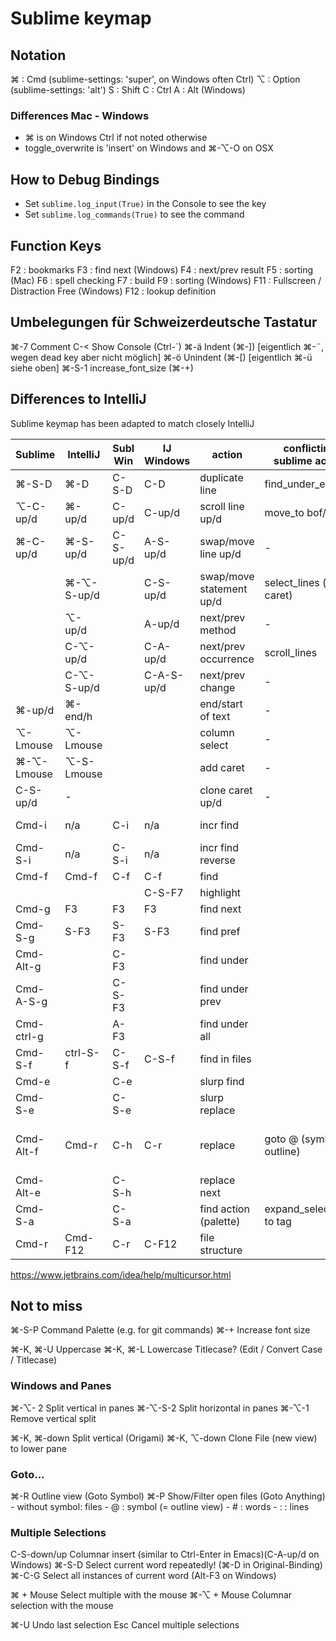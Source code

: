 Sublime keymap
==============

## Notation

⌘ : Cmd (sublime-settings: 'super', on Windows often Ctrl)
⌥ : Option (sublime-settings: 'alt')
S : Shift
C : Ctrl
A : Alt (Windows)

### Differences Mac - Windows

- ⌘ is on Windows Ctrl if not noted otherwise
- toggle_overwrite is 'insert' on Windows and ⌘-⌥-O on OSX


## How to Debug Bindings

- Set `sublime.log_input(True)` in the Console to see the key
- Set `sublime.log_commands(True)` to see the command


## Function Keys

F2  : bookmarks
F3  : find next (Windows)
F4  : next/prev result
F5  : sorting (Mac)
F6  : spell checking
F7  : build
F9  : sorting (Windows)
F11 : Fullscreen / Distraction Free (Windows)
F12 : lookup definition


## Umbelegungen für Schweizerdeutsche Tastatur

⌘-7     Comment
C-<     Show Console (Ctrl-`)
⌘-ä     Indent (⌘-])   [eigentlich ⌘-¨, wegen dead key aber nicht möglich]
⌘-ö     Unindent (⌘-[) [eigentlich ⌘-ü siehe oben]
⌘-S-1   increase_font_size (⌘-+)


## Differences to IntelliJ

Sublime keymap has been adapted to match closely IntelliJ

| Sublime    | IntelliJ   | Subl Win   | IJ Windows | action                   | conflicting sublime action  | resolution                   |
| ---------- | ---------- | ---------- | ---------- | ------------------------ | --------------------------- | ---------------------------- |
| ⌘-S-D      | ⌘-D        | C-S-D      | C-D        | duplicate line           | find_under_expand           | use IJ                       |
| ⌥-C-up/d   | ⌘-up/d     | C-up/d     | C-up/d     | scroll line up/d         | move_to bof/eof             |                              |
| ⌘-C-up/d   | ⌘-S-up/d   | C-S-up/d   | A-S-up/d   | swap/move line up/d      | -                           | use IJ                       |
|            | ⌘-⌥-S-up/d |            | C-S-up/d   | swap/move statement up/d | select_lines (clone caret)  | clone caret                  |
|            | ⌥-up/d     |            | A-up/d     | next/prev method         | -                           |                              |
|            | C-⌥-up/d   |            | C-A-up/d   | next/prev occurrence     | scroll_lines                |                              |
|            | C-⌥-S-up/d |            | C-A-S-up/d | next/prev change         | -                           |                              |
| ⌘-up/d     | ⌘-end/h    |            |            | end/start of text        | -                           | use IJ                       |
| ⌥-Lmouse   | ⌥-Lmouse   |            |            | column select            | -                           |                              |
| ⌘-⌥-Lmouse | ⌥-S-Lmouse |            |            | add caret                | -                           | use IJ                       |
| C-S-up/d   | -          |            |            | clone caret up/d         | -                           | use Sublime                  |
| Cmd-i      | n/a        | C-i        | n/a        | incr find                |                             | just use find                |
| Cmd-S-i    | n/a        | C-S-i      | n/a        | incr find reverse        |                             | just use find                |
| Cmd-f      | Cmd-f      | C-f        | C-f        | find                     |                             |                              |
|            |            |            | C-S-F7     | highlight                |                             |                              |
| Cmd-g      | F3         | F3         | F3         | find next                |                             |                              |
| Cmd-S-g    | S-F3       | S-F3       | S-F3       | find pref                |                             |                              |
| Cmd-Alt-g  |            | C-F3       |            | find under               |                             |                              |
| Cmd-A-S-g  |            | C-S-F3     |            | find under prev          |                             |                              |
| Cmd-ctrl-g |            | A-F3       |            | find under all           |                             |                              |
| Cmd-S-f    | ctrl-S-f   | C-S-f      | C-S-f      | find in files            |                             |                              |
| Cmd-e      |            | C-e        |            | slurp find               |                             |                              |
| Cmd-S-e    |            | C-S-e      |            | slurp replace            |                             |                              |
| Cmd-Alt-f  | Cmd-r      | C-h        | C-r        | replace                  | goto @ (symbol, outline)    | use IJ, C-F12 instead of C-r |
| Cmd-Alt-e  |            | C-S-h      |            | replace next             |                             |                              |
| Cmd-S-a    |            | C-S-a      |            | find action (palette)    | expand_selection to tag     |                              |
| Cmd-r      | Cmd-F12    | C-r        | C-F12      | file structure           |                             | use IJ                       |

https://www.jetbrains.com/idea/help/multicursor.html


## Not to miss

⌘-S-P   Command Palette (e.g. for git commands)
⌘-+     Increase font size

⌘-K, ⌘-U    Uppercase
⌘-K, ⌘-L    Lowercase
            Titlecase? (Edit / Convert Case / Titlecase)


### Windows and Panes

⌘-⌥-  2     Split vertical in panes
⌘-⌥-S-2     Split horizontal in panes
⌘-⌥-1       Remove vertical split

⌘-K, ⌘-down Split vertical (Origami)
⌘-K, ⌥-down Clone File (new view) to lower pane


### Goto...

⌘-R     Outline view (Goto Symbol)
⌘-P     Show/Filter open files (Goto Anything)
        - without symbol: files
        - @ : symbol (= outline view)
        - # : words
        - : : lines


### Multiple Selections

C-S-down/up  Columnar insert (similar to Ctrl-Enter in Emacs)(C-A-up/d on Windows)
⌘-S-D        Select current word repeatedly! (⌘-D in Original-Binding)
⌘-C-G        Select all instances of current word (Alt-F3 on Windows)

⌘ + Mouse    Select multiple with the mouse
⌘-⌥ + Mouse  Columnar selection with the mouse


⌘-U          Undo last selection
Esc          Cancel multiple selections
